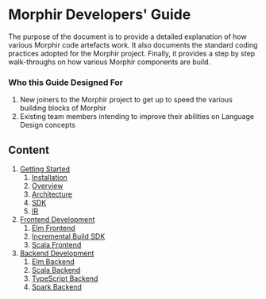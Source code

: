 # Morphir Developers' Guide
The purpose of the document is to provide a detailed explanation of how various Morphir code artefacts work.
It also documents the standard coding practices adopted for the Morphir project.
Finally, it provides a step by step walk-throughs on how various Morphir components are build.

### Who this Guide Designed For
1. New joiners to the Morphir project to get up to speed the various building blocks of Morphir
2. Existing team members intending to improve their abilities on Language Design concepts

## Content
1. [Getting Started](#)
    1. [Installation](#)
    2. [Overview](#)
    3. [Architecture](#)
    4. [SDK](#)
    5. [IR](#)
2. [Frontend Development](#)
    1. [Elm Frontend](#)
    2. [Incremental Build SDK](#)
    3. [Scala Frontend](#)
3. [Backend Development](#)
    1. [Elm Backend](#)
    2. [Scala Backend](#)
    3. [TypeScript Backend](#)
    4. [Spark Backend](#)
